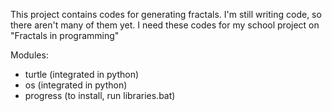 This project contains codes for generating fractals. I'm still writing code, so there aren't many of them yet. I need these codes for my school project on "Fractals in programming"

Modules:
- turtle (integrated in python)
- os  (integrated in python)
- progress (to install, run libraries.bat)

